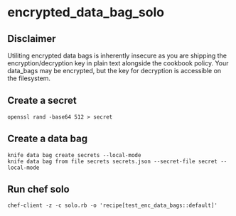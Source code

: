 # encrypted_data_bag_solo

## Disclaimer
Utiliting encrypted data bags is inherently insecure as you are shipping the encryption/decryption key
in plain text alongside the cookbook policy. Your data_bags may be encrypted, but the key for decryption
is accessible on the filesystem.

## Create a secret

```
openssl rand -base64 512 > secret
```

## Create a data bag

```
knife data bag create secrets --local-mode
knife data bag from file secrets secrets.json --secret-file secret --local-mode
```

## Run chef solo

```
chef-client -z -c solo.rb -o 'recipe[test_enc_data_bags::default]'
```
